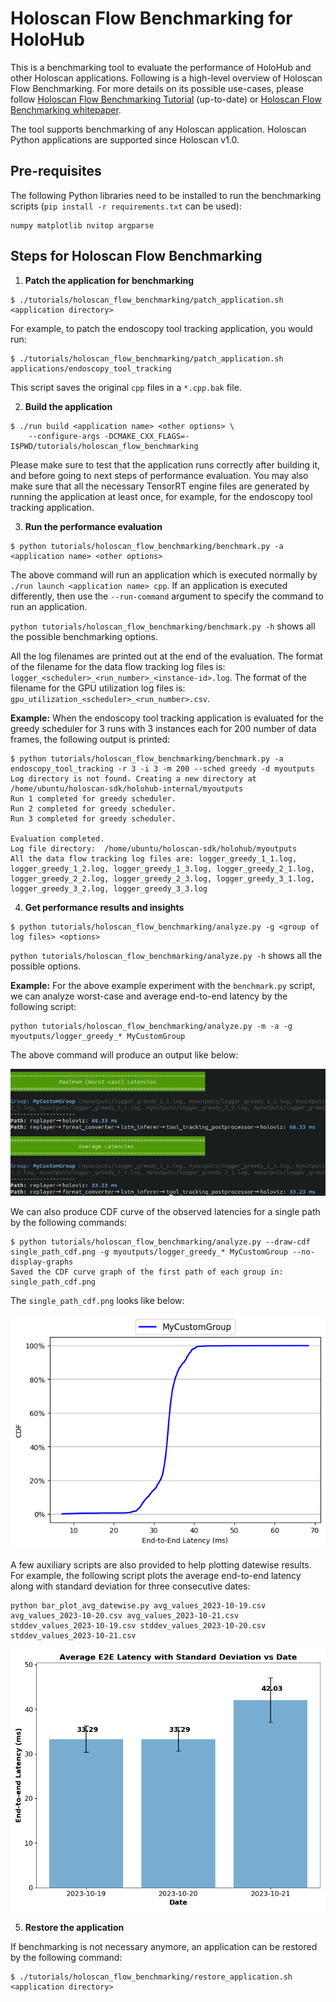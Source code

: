 # Holoscan Flow Benchmarking for HoloHub

This is a benchmarking tool to evaluate the performance of HoloHub and other Holoscan applications.
Following is a high-level overview of Holoscan Flow Benchmarking. For more details on its possible
use-cases, please follow [Holoscan Flow Benchmarking Tutorial](./flow_benchmarking_tutorial.md) 
(up-to-date) or 
[Holoscan Flow Benchmarking whitepaper](https://developer.download.nvidia.com/holoscan/Holoscan-Flow-Benchmarking.pdf).

The tool supports benchmarking of any Holoscan application. Holoscan Python applications are
supported since Holoscan v1.0.

## Pre-requisites
The following Python libraries need to be installed to run the benchmarking scripts (`pip install -r requirements.txt` can be used):

```
numpy matplotlib nvitop argparse
```
## Steps for Holoscan Flow Benchmarking

1. **Patch the application for benchmarking**

```
$ ./tutorials/holoscan_flow_benchmarking/patch_application.sh <application directory>
```

For example, to patch the endoscopy tool tracking application, you would run:

```
$ ./tutorials/holoscan_flow_benchmarking/patch_application.sh applications/endoscopy_tool_tracking
```
This script saves the original `cpp` files in a `*.cpp.bak` file.

2. **Build the application**

```
$ ./run build <application name> <other options> \
    --configure-args -DCMAKE_CXX_FLAGS=-I$PWD/tutorials/holoscan_flow_benchmarking
```

Please make sure to test that the application runs correctly after building it, and before going to
next steps of performance evaluation. You may also make sure that all the necessary TensorRT engine
files are generated by running the application at least once, for example, for the endoscopy tool
tracking application.

3. **Run the performance evaluation**

```
$ python tutorials/holoscan_flow_benchmarking/benchmark.py -a <application name> <other options>
```

The above command will run an application which is executed normally by 
`./run launch <application name> cpp`. If an application is executed differently, then use the
`--run-command` argument to specify the command to run an application.

`python tutorials/holoscan_flow_benchmarking/benchmark.py -h` shows all the possible benchmarking options.

All the log filenames are printed out at the end of the evaluation. The format of the filename for the data flow tracking log files is:
`logger_<scheduler>_<run_number>_<instance-id>.log`. The format of the filename for the GPU
utilization log files is: `gpu_utilization_<scheduler>_<run_number>.csv`.

**Example:**
When the endoscopy tool tracking application is evaluated for the greedy scheduler for 3 runs with 3
instances each for 200 number of data frames, the following output is printed:
```
$ python tutorials/holoscan_flow_benchmarking/benchmark.py -a endoscopy_tool_tracking -r 3 -i 3 -m 200 --sched greedy -d myoutputs
Log directory is not found. Creating a new directory at /home/ubuntu/holoscan-sdk/holohub-internal/myoutputs
Run 1 completed for greedy scheduler.
Run 2 completed for greedy scheduler.
Run 3 completed for greedy scheduler.

Evaluation completed.
Log file directory:  /home/ubuntu/holoscan-sdk/holohub/myoutputs
All the data flow tracking log files are: logger_greedy_1_1.log, logger_greedy_1_2.log, logger_greedy_1_3.log, logger_greedy_2_1.log, logger_greedy_2_2.log, logger_greedy_2_3.log, logger_greedy_3_1.log, logger_greedy_3_2.log, logger_greedy_3_3.log

```

4. **Get performance results and insights**

```
$ python tutorials/holoscan_flow_benchmarking/analyze.py -g <group of log files> <options>
```
`python tutorials/holoscan_flow_benchmarking/analyze.py -h` shows all the possible options.

**Example:**
For the above example experiment with the `benchmark.py` script, we can analyze worst-case and
average end-to-end latency by the following script:

```
python tutorials/holoscan_flow_benchmarking/analyze.py -m -a -g myoutputs/logger_greedy_* MyCustomGroup
```
The above command will produce an output like below:

![sample maximum and average latencies output](sample_output.png)

We can also produce CDF curve of the observed latencies for a single path by the following commands:

```
$ python tutorials/holoscan_flow_benchmarking/analyze.py --draw-cdf single_path_cdf.png -g myoutputs/logger_greedy_* MyCustomGroup --no-display-graphs
Saved the CDF curve graph of the first path of each group in: single_path_cdf.png
```

The `single_path_cdf.png` looks like below:

![single_path_cdf.png](single_path_cdf.png)

A few auxiliary scripts are also provided to help plotting datewise results. For example, the
following script plots the average end-to-end latency along with standard deviation for three
consecutive dates:

```
python bar_plot_avg_datewise.py avg_values_2023-10-19.csv avg_values_2023-10-20.csv avg_values_2023-10-21.csv stddev_values_2023-10-19.csv stddev_values_2023-10-20.csv stddev_values_2023-10-21.csv
```

![avg_2023-10-21.png](avg_2023-10-21.png)

5. **Restore the application**

If benchmarking is not necessary anymore, an application can be restored by the following command:

```
$ ./tutorials/holoscan_flow_benchmarking/restore_application.sh <application directory>
```